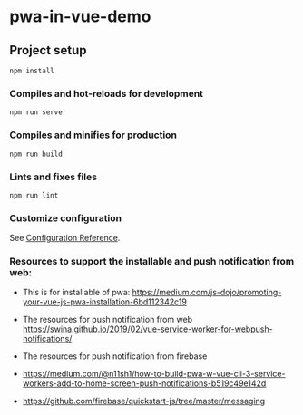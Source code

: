 # pwa-in-vue-demo

## Project setup
```
npm install
```

### Compiles and hot-reloads for development
```
npm run serve
```

### Compiles and minifies for production
```
npm run build
```

### Lints and fixes files
```
npm run lint
```

### Customize configuration
See [Configuration Reference](https://cli.vuejs.org/config/).


### Resources to support the installable and push notification from web:
- This is for installable of pwa: https://medium.com/js-dojo/promoting-your-vue-js-pwa-installation-6bd112342c19

- The resources for push notification from web
https://swina.github.io/2019/02/vue-service-worker-for-webpush-notifications/

- The resources for push notification from firebase 
 - https://medium.com/@n11sh1/how-to-build-pwa-w-vue-cli-3-service-workers-add-to-home-screen-push-notifications-b519c49e142d
 - https://github.com/firebase/quickstart-js/tree/master/messaging



